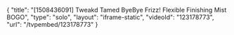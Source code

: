 {
    "title": "[1508436091] Tweakd Tamed ByeBye Frizz! Flexible Finishing Mist BOGO",
    "type": "solo",
    "layout": "iframe-static",
    "videoId": "123178773",
    "url": "\/tvpembed\/123178773"
}